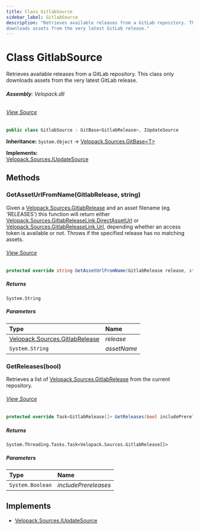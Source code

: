 ```yaml
---
title: Class GitlabSource
sidebar_label: GitlabSource
description: "Retrieves available releases from a GitLab repository. This class only
downloads assets from the very latest GitLab release."
---
```

# Class GitlabSource
Retrieves available releases from a GitLab repository. This class only
downloads assets from the very latest GitLab release.

###### **Assembly**: Velopack.dll
###### [View Source](https://github.com/velopack/velopack.git/blob/master/src/Velopack/Sources/GitlabSource.cs#L95)
```csharp title="Declaration"
public class GitlabSource : GitBase<GitlabRelease>, IUpdateSource
```
**Inheritance:** `System.Object` -> [Velopack.Sources.GitBase&lt;T&gt;](../Velopack.Sources/GitBase`T`)

**Implements:**  
[Velopack.Sources.IUpdateSource](../Velopack.Sources/IUpdateSource)

## Methods
### GetAssetUrlFromName(GitlabRelease, string)
Given a [Velopack.Sources.GitlabRelease](../Velopack.Sources/GitlabRelease) and an asset filename (eg. 'RELEASES') this 
function will return either [Velopack.Sources.GitlabReleaseLink.DirectAssetUrl](../Velopack.Sources/GitlabReleaseLink#directasseturl) or
[Velopack.Sources.GitlabReleaseLink.Url](../Velopack.Sources/GitlabReleaseLink#url), depending whether an access token is available
or not. Throws if the specified release has no matching assets.
###### [View Source](https://github.com/velopack/velopack.git/blob/master/src/Velopack/Sources/GitlabSource.cs#L123)
```csharp title="Declaration"
protected override string GetAssetUrlFromName(GitlabRelease release, string assetName)
```

##### Returns

`System.String`

##### Parameters

| Type | Name |
|:--- |:--- |
| [Velopack.Sources.GitlabRelease](../Velopack.Sources/GitlabRelease) | *release* |
| `System.String` | *assetName* |

### GetReleases(bool)
Retrieves a list of [Velopack.Sources.GitlabRelease](../Velopack.Sources/GitlabRelease) from the current repository.
###### [View Source](https://github.com/velopack/velopack.git/blob/master/src/Velopack/Sources/GitlabSource.cs#L147)
```csharp title="Declaration"
protected override Task<GitlabRelease[]> GetReleases(bool includePrereleases)
```

##### Returns

`System.Threading.Tasks.Task<Velopack.Sources.GitlabRelease[]>`

##### Parameters

| Type | Name |
|:--- |:--- |
| `System.Boolean` | *includePrereleases* |


## Implements

* [Velopack.Sources.IUpdateSource](../Velopack.Sources/IUpdateSource)
